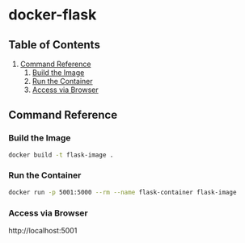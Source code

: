 # docker-flask

<!-- omit in toc -->
## Table of Contents

1. [Command Reference](#command-reference)
   1. [Build the Image](#build-the-image)
   1. [Run the Container](#build-the-container)
   1. [Access via Browser](#access-via-browsers)

## Command Reference

### Build the Image

```bash
docker build -t flask-image .
```

### Run the Container

```bash
docker run -p 5001:5000 --rm --name flask-container flask-image
```

### Access via Browser

http://localhost:5001
